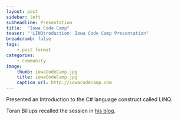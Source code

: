 ```yaml
---
layout: post
sidebar: left
subheadline: Presentation
title:  "Iowa Code Camp"
teaser: "'LINQtroduction' Iowa Code Camp Presentation"
breadcrumb: false
tags:
    - post format
categories:
    - community
image:
    thumb: iowaCodeCamp.jpg
    title: iowaCodeCamp.jpg
    caption_url: http://iowacodecamp.com
---
```

Presented an Introduction to the C# language construct called LINQ.

Toran Billups recalled the session in <a href='https://toranbillups.com/blog/archive/2010/05/05/My-thoughts-about-the-latest-Iowa-Code-Camp/' target='new'>his blog</a>.


